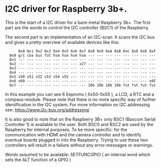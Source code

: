 # I2C driver for Raspberry 3b+.

This is the start of a I2C driver for a bare-metal Raspberry 3b+. The first part are the words to control the I2C controller (BSC1) of the Raspberry.

The second part is an implementation of an I2C-scan. It scans the I2C bus and gives a pretty overview of available devices like this:


	      0x0 0x1 0x2 0x3 0x4 0x5 0x6 0x7 0x8 0x9 0xA 0xB 0xC 0xD 0xE 0xF
      0x0 g/s cba bus fut hsm hsm hsm hsm --- --- --- --- --- --- --- ---
      0x1 --- --- --- --- --- --- --- --- --- --- --- --- --- --- --- ---
      0x2 --- --- --- --- --- --- --- x27 --- --- --- --- --- --- --- ---
      0x3 --- --- --- --- --- --- --- --- --- --- --- --- --- --- --- ---
      0x4 --- --- --- --- --- --- --- --- --- --- --- --- --- --- --- ---
      0x5 x50 x51 x52 x53 x54 x55 --- --- --- --- --- --- --- --- --- ---
      0x6 x60 --- --- --- --- --- --- --- --- --- --- --- --- --- --- x6F
      0x7 --- --- --- --- --- --- --- --- 10b 10b 10b 10b fut fut fut fut
      
In this example you can see 6 Eeproms ( 0x50-0x55 ), a LCD, a RTC and a compass-module. Please note that there is no more specific way of further identification in the I2C system. For more information on I2C addressing see: https://www.i2c-bus.org/addressing/   
      
It is also good to note that on the Raspberry 3B+ only BSC1 (Bascom Serial Controller 1) is available to the user. Both BSC0 and BSC2 are used by the Raspberry for internal purposes. To be more specific: for the communication with HDMI and the camera controller and to identify eventual boards plugged in into the Raspberry.
Trying to use these two controllers will result in a failure without any error-messages or warnings.


Words assumed to be available: SETFUNCGPIO ( an internal word which sets the ALT function of a GPIO )




